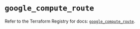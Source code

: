 # `google_compute_route`

Refer to the Terraform Registry for docs: [`google_compute_route`](https://registry.terraform.io/providers/hashicorp/google-beta/6.47.0/docs/resources/google_compute_route).
